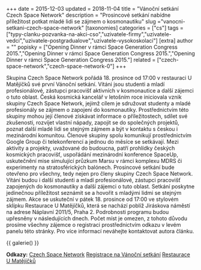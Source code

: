 +++
date = 2015-12-03
updated = 2018-11-04
title = "Vánoční setkání Czech Space Network"
description = "Prosincové setkání nabídne příležitost potkat mladé lidi se zájmem o kosmonautiku"
slug ="vanocni-setkani-czech-space-network"
[taxonomies]
categories = ["cs"]
tags = ["typy-clanku-pozvanka-na-akci-cso","uzivatele-firmy","uzivatele-vedci","uzivatele-postgradualove","uzivatele-vysokoskolaci"]
[extra]
author = ""
popisky = ["Opening Dinner v rámci Space Generation Congress 2015.","Opening Dinner v rámci Space Generation Congress 2015.","Opening Dinner v rámci Space Generation Congress 2015."]
related = ["czech-space-network","czech-space-network-0"]
+++

Skupina Czech Space Network pořádá 18. prosince od 17:00 v restauraci U Matějíčků své první Vánoční setkání. Vítáni jsou studenti a mladí profesionálové, zástupci pracovišť aktivních v kosmonautice a další zájemci o tuto oblast. Česká kosmická kancelář v letošním roce iniciovala vznik skupiny Czech Space Network, jejímž cílem je sdružovat studenty a mladé profesionály se zájmem o zapojení do kosmonautiky. Prostřednictvím této skupiny mohou její členové získávat informace o příležitostech, sdílet své zkušenosti, rozvíjet vlastní nápady, zapojit se do společných projektů, poznat další mladé lidi se stejným zájmem a být v kontaktu s českou i mezinárodní komunitou. Členové skupiny spolu komunikují prostřednictvím Google Group či telekonferencí a jednou do měsíce se setkávají. Mezi aktivity a projekty, uvažované do budoucna, patří prohlídky českých kosmických pracovišť, uspořádání mezinárodní konference SpaceUp, uskutečnění mise simulující průzkum Marsu v rámci komplexu MDRS či experimenty na stratosférických balónech. Prosincové setkání bude otevřeno pro všechny, tedy nejen pro členy skupiny Czech Space Network. Vítáni budou i další studenti a mladí profesionálové, zástupci pracovišť zapojených do kosmonautiky a další zájemci o tuto oblast. Setkání poskytne jedinečnou příležitost seznámit se a hovořit s mladými lidmi se stejným zájmem. Akce se uskuteční v pátek 18. prosince od 17:00 ve stylovém sklípku Restaurace U Matějíčků, která se nachází poblíž Jiráskova náměstí na adrese Náplavní 2011/5, Praha 2. Podrobnosti programu budou upřesněny v následujících dnech. Počet míst je omezen, z tohoto důvodu prosíme všechny zájemce o registraci prostřednictvím odkazu v levém panelu této stránky. Pro více informací neváhejte kontaktovat autora článku.

{{ galerie() }}

**Odkazy:**
[Czech Space Network]
[Registrace na Vánoční setkání]
[Restaurace U Matějíčků]

[Czech Space Network]: http://www.czechspacenetwork.cz
[Registrace na Vánoční setkání]: https://docs.google.com/forms/d/1pIQG63kpynjw_VqN_Af5mdf3f2HY2pHzzpLV68w036E/viewform
[Restaurace U Matějíčků]: http://umatejicku.cz/
